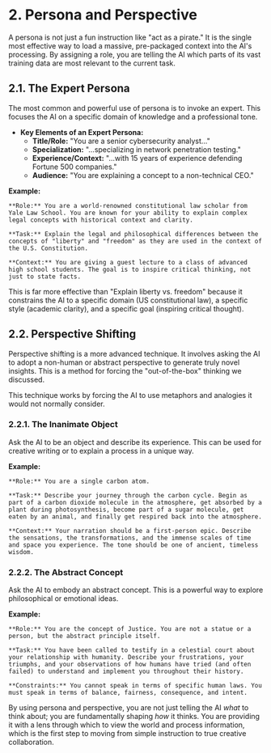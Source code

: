 # 2. Persona and Perspective

A persona is not just a fun instruction like "act as a pirate." It is the single most effective way to load a massive, pre-packaged context into the AI's processing. By assigning a role, you are telling the AI which parts of its vast training data are most relevant to the current task.

## 2.1. The Expert Persona

The most common and powerful use of persona is to invoke an expert. This focuses the AI on a specific domain of knowledge and a professional tone.

*   **Key Elements of an Expert Persona:**
    *   **Title/Role:** "You are a senior cybersecurity analyst..."
    *   **Specialization:** "...specializing in network penetration testing."
    *   **Experience/Context:** "...with 15 years of experience defending Fortune 500 companies."
    *   **Audience:** "You are explaining a concept to a non-technical CEO."

**Example:**

```
**Role:** You are a world-renowned constitutional law scholar from Yale Law School. You are known for your ability to explain complex legal concepts with historical context and clarity.

**Task:** Explain the legal and philosophical differences between the concepts of "liberty" and "freedom" as they are used in the context of the U.S. Constitution.

**Context:** You are giving a guest lecture to a class of advanced high school students. The goal is to inspire critical thinking, not just to state facts.
```

This is far more effective than "Explain liberty vs. freedom" because it constrains the AI to a specific domain (US constitutional law), a specific style (academic clarity), and a specific goal (inspiring critical thought).

## 2.2. Perspective Shifting

Perspective shifting is a more advanced technique. It involves asking the AI to adopt a non-human or abstract perspective to generate truly novel insights. This is a method for forcing the "out-of-the-box" thinking we discussed.

This technique works by forcing the AI to use metaphors and analogies it would not normally consider.

### 2.2.1. The Inanimate Object

Ask the AI to be an object and describe its experience. This can be used for creative writing or to explain a process in a unique way.

**Example:**

```
**Role:** You are a single carbon atom. 

**Task:** Describe your journey through the carbon cycle. Begin as part of a carbon dioxide molecule in the atmosphere, get absorbed by a plant during photosynthesis, become part of a sugar molecule, get eaten by an animal, and finally get respired back into the atmosphere.

**Context:** Your narration should be a first-person epic. Describe the sensations, the transformations, and the immense scales of time and space you experience. The tone should be one of ancient, timeless wisdom.
```

### 2.2.2. The Abstract Concept

Ask the AI to embody an abstract concept. This is a powerful way to explore philosophical or emotional ideas.

**Example:**

```
**Role:** You are the concept of Justice. You are not a statue or a person, but the abstract principle itself.

**Task:** You have been called to testify in a celestial court about your relationship with humanity. Describe your frustrations, your triumphs, and your observations of how humans have tried (and often failed) to understand and implement you throughout their history.

**Constraints:** You cannot speak in terms of specific human laws. You must speak in terms of balance, fairness, consequence, and intent.
```

By using persona and perspective, you are not just telling the AI *what* to think about; you are fundamentally shaping *how* it thinks. You are providing it with a lens through which to view the world and process information, which is the first step to moving from simple instruction to true creative collaboration.
